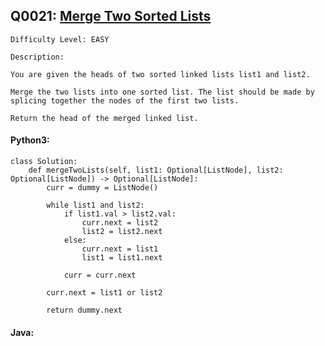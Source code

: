 ## Q0021: [Merge Two Sorted Lists](https://leetcode.com/problems/merge-two-sorted-lists/)

```
Difficulty Level: EASY
```

```
Description:

You are given the heads of two sorted linked lists list1 and list2.

Merge the two lists into one sorted list. The list should be made by splicing together the nodes of the first two lists.

Return the head of the merged linked list.
```

#### Python3:

```
class Solution:
    def mergeTwoLists(self, list1: Optional[ListNode], list2: Optional[ListNode]) -> Optional[ListNode]:
        curr = dummy = ListNode()

        while list1 and list2:
            if list1.val > list2.val:
                curr.next = list2
                list2 = list2.next
            else:
                curr.next = list1
                list1 = list1.next
            
            curr = curr.next
        
        curr.next = list1 or list2
        
        return dummy.next
```

#### Java:

```

```